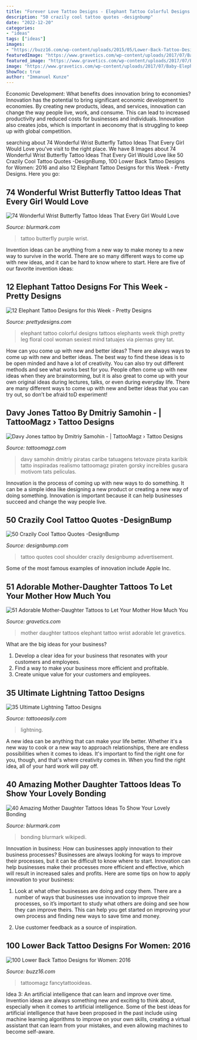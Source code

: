 ```yaml
---
title: "Forever Love Tattoo Designs - Elephant Tattoo Colorful Designs Tattoos Elephants Week Thigh Pretty Leg Floral Cool Woman Sexiest Mind Tatuajes Via Piernas Grey Tat"
description: "50 crazily cool tattoo quotes -designbump"
date: "2022-12-20"
categories:
- "ideas"
tags: ["ideas"]
images:
- "https://buzz16.com/wp-content/uploads/2015/05/Lower-Back-Tattoo-Design-for-Women1-48.jpg"
featuredImage: "https://www.gravetics.com/wp-content/uploads/2017/07/Baby-Elephant-On-Wrist-Mother-Daugter-Tattoo.jpg"
featured_image: "https://www.gravetics.com/wp-content/uploads/2017/07/Baby-Elephant-On-Wrist-Mother-Daugter-Tattoo.jpg"
image: "https://www.gravetics.com/wp-content/uploads/2017/07/Baby-Elephant-On-Wrist-Mother-Daugter-Tattoo.jpg"
ShowToc: true
author: "Immanuel Kunze"
---
```



Economic Development: What benefits does innovation bring to economies?
Innovation has the potential to bring significant economic development to economies. By creating new products, ideas, and services, innovation can change the way people live, work, and consume. This can lead to increased productivity and reduced costs for businesses and individuals. Innovation also creates jobs, which is important in aeconomy that is struggling to keep up with global competition.

	

		
searching about 74 Wonderful Wrist Butterfly Tattoo Ideas That Every Girl Would Love you've visit to the right place. We have 8 Images about 74 Wonderful Wrist Butterfly Tattoo Ideas That Every Girl Would Love like 50 Crazily Cool Tattoo Quotes -DesignBump, 100 Lower Back Tattoo Designs for Women: 2016 and also 12 Elephant Tattoo Designs for this Week - Pretty Designs. Here you go:
		
    
## 74 Wonderful Wrist Butterfly Tattoo Ideas That Every Girl Would Love

<img loading=lazy src="https://www.blurmark.com/wp-content/uploads/2017/05/Purple-Black-Tattoo.jpg" onerror="this.onerror=null;this.src='https://tse3.mm.bing.net/th?id=OIP.gYHZ50Qr0md2ln-HQI-T8wHaJ4&amp;pid=15.1';" alt="74 Wonderful Wrist Butterfly Tattoo Ideas That Every Girl Would Love">

_Source: blurmark.com_

>tattoo butterfly purple wrist. 

	

Invention ideas can be anything from a new way to make money to a new way to survive in the world. There are so many different ways to come up with new ideas, and it can be hard to know where to start. Here are five of our favorite invention ideas:

    
## 12 Elephant Tattoo Designs For This Week - Pretty Designs

<img loading=lazy src="http://www.prettydesigns.com/wp-content/uploads/2014/11/Colorful-Elephant-Tattoo.jpg" onerror="this.onerror=null;this.src='https://tse3.mm.bing.net/th?id=OIP.6pRA43kKChc46CMa9vaVVAHaNK&amp;pid=15.1';" alt="12 Elephant Tattoo Designs for this Week - Pretty Designs">

_Source: prettydesigns.com_

>elephant tattoo colorful designs tattoos elephants week thigh pretty leg floral cool woman sexiest mind tatuajes via piernas grey tat. 

	

How can you come up with new and better ideas?
There are always ways to come up with new and better ideas. The best way to find these ideas is to be open minded and have a lot of creativity. You can also try out different methods and see what works best for you. People often come up with new ideas when they are brainstorming, but it is also great to come up with your own original ideas during lectures, talks, or even during everyday life. There are many different ways to come up with new and better ideas that you can try out, so don’t be afraid toD experiment!

    
## Davy Jones Tattoo By Dmitriy Samohin - | TattooMagz › Tattoo Designs

<img loading=lazy src="https://tattoomagz.com/wp-content/uploads/Davy-Jones-tattoo-by-Dmitriy-Samohin.jpg" onerror="this.onerror=null;this.src='https://tse3.mm.bing.net/th?id=OIP.Fq-69ib8qzsSSuOR6JKh6gHaOq&amp;pid=15.1';" alt="Davy Jones tattoo by Dmitriy Samohin - | TattooMagz › Tattoo Designs">

_Source: tattoomagz.com_

>davy samohin dmitriy piratas caribe tatuagens tetovaze pirata karibik tatto inspiradas realismo tattoomagz piraten gorsky increíbles gusara motivom tats películas. 

	

Innovation is the process of coming up with new ways to do something. It can be a simple idea like designing a new product or creating a new way of doing something. Innovation is important because it can help businesses succeed and change the way people live.

    
## 50 Crazily Cool Tattoo Quotes -DesignBump

<img loading=lazy src="https://designbump.com/wp-content/uploads/2015/07/Tattoo-Quotes-On-Shoulder-1.jpg" onerror="this.onerror=null;this.src='https://tse4.mm.bing.net/th?id=OIP.r9Ni9BhOVmCeDMK8xMePxQHaLJ&amp;pid=15.1';" alt="50 Crazily Cool Tattoo Quotes -DesignBump">

_Source: designbump.com_

>tattoo quotes cool shoulder crazily designbump advertisement. 

	

Some of the most famous examples of innovation include Apple Inc.

    
## 51 Adorable Mother-Daughter Tattoos To Let Your Mother How Much You

<img loading=lazy src="https://www.gravetics.com/wp-content/uploads/2017/07/Baby-Elephant-On-Wrist-Mother-Daugter-Tattoo.jpg" onerror="this.onerror=null;this.src='https://tse4.mm.bing.net/th?id=OIP.ssPIsg5pRH7InLZGqFw_JQHaJQ&amp;pid=15.1';" alt="51 Adorable Mother-Daughter Tattoos to Let Your Mother How Much You">

_Source: gravetics.com_

>mother daughter tattoos elephant tattoo wrist adorable let gravetics. 

	

What are the big ideas for your business?
1. Develop a clear idea for your business that resonates with your customers and employees.
2. Find a way to make your business more efficient and profitable.
3. Create unique value for your customers and employees.

    
## 35 Ultimate Lightning Tattoo Designs

<img loading=lazy src="http://www.tattooeasily.com/wp-content/uploads/2013/06/143.jpg" onerror="this.onerror=null;this.src='https://tse3.mm.bing.net/th?id=OIP.jVT8htW_RI46AQagEoTrngHaNK&amp;pid=15.1';" alt="35 Ultimate Lightning Tattoo Designs">

_Source: tattooeasily.com_

>lightning. 

	

A new idea can be anything that can make your life better. Whether it's a new way to cook or a new way to approach relationships, there are endless possibilities when it comes to ideas. It's important to find the right one for you, though, and that's where creativity comes in. When you find the right idea, all of your hard work will pay off.

    
## 40 Amazing Mother Daughter Tattoos Ideas To Show Your Lovely Bonding

<img loading=lazy src="https://www.blurmark.com/wp-content/uploads/2017/03/Mother-Daughter-Tattoo-Design-12.jpg" onerror="this.onerror=null;this.src='https://tse1.mm.bing.net/th?id=OIP.k8MztsRXk16ZRTbWA9w1JwHaJ4&amp;pid=15.1';" alt="40 Amazing Mother Daughter Tattoos Ideas To Show Your Lovely Bonding">

_Source: blurmark.com_

>bonding blurmark wikipedi. 

	

Innovation in business: How can businesses apply innovation to their business processes?
Businesses are always looking for ways to improve their processes, but it can be difficult to know where to start. Innovation can help businesses make their processes more efficient and effective, which will result in increased sales and profits. Here are some tips on how to apply innovation to your business: 
1. Look at what other businesses are doing and copy them. There are a number of ways that businesses use innovation to improve their processes, so it’s important to study what others are doing and see how they can improve theirs. This can help you get started on improving your own process and finding new ways to save time and money. 

2. Use customer feedback as a source of inspiration.

    
## 100 Lower Back Tattoo Designs For Women: 2016

<img loading=lazy src="https://buzz16.com/wp-content/uploads/2015/05/Lower-Back-Tattoo-Design-for-Women1-48.jpg" onerror="this.onerror=null;this.src='https://tse1.mm.bing.net/th?id=OIP.14nHFO1A4ttvuNrgZfERswHaLB&amp;pid=15.1';" alt="100 Lower Back Tattoo Designs for Women: 2016">

_Source: buzz16.com_

>tattoomagz fancytattooideas. 

	

Idea 3: An artificial intelligence that can learn and improve over time.
Invention ideas are always something new and exciting to think about, especially when it comes to artificial intelligence. Some of the best ideas for artificial intelligence that have been proposed in the past include using machine learning algorithms to improve on your own skills, creating a virtual assistant that can learn from your mistakes, and even allowing machines to become self-aware.

